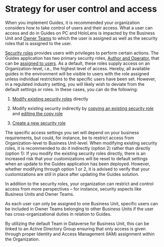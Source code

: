 ﻿---
title: 
description: 
ms.date: 03/09/2023
ms.topic: 
ms.service: 
author: 
ms.author: 
manager: 
---

# Strategy for user control and access 

When you implement Guides, it is recommended your organization considers how to take control of users and their access. What a user can access and do in Guides on PC and HoloLens is impacted by the Business Unit and [Owner Teams](https://learn.microsoft.com/en-us/power-apps/developer/data-platform/use-access-teams-owner-teams-collaborate-share-information) to which the user is assigned as well as the security roles that is assigned to the user.

[Security roles](https://learn.microsoft.com/en-us/dynamics365/customerengagement/on-premises/admin/security-roles-privileges?view=op-9-1#security-roles) provides users with privileges to perform certain actions. The Guides application has two primary security roles, [Author and Operator](https://learn.microsoft.com/en-us/dynamics365/mixed-reality/guides/admin-role-types), that can be [assigned to users](https://learn.microsoft.com/en-us/dynamics365/mixed-reality/guides/assign-role). As a default, these roles supply access on an Organization-level, i.e., the highest level of access. Hereby, all available guides in the environment will be visible to users with the role assigned unless individual restrictions to the specific users have been set. However, in a regulated industry setting, you will likely wish to deviate from the default settings or roles. In these cases, you can do the following:

1.  [Modify existing security roles](https://learn.microsoft.com/en-us/dynamics365/customerengagement/on-premises/admin/create-edit-security-role?view=op-9-1#edit-a-security-role) directly

2.  Modify existing security indirectly by [copying an existing security role](https://learn.microsoft.com/en-us/dynamics365/customerengagement/on-premises/admin/create-edit-security-role?view=op-9-1#create-a-security-role-by-copy-role) and [editing the copy role](https://learn.microsoft.com/en-us/dynamics365/customerengagement/on-premises/admin/create-edit-security-role?view=op-9-1#edit-a-security-role)

3.  [Create a new security role](https://learn.microsoft.com/en-us/dynamics365/customerengagement/on-premises/admin/create-edit-security-role?view=op-9-1#create-a-security-role)

The specific access settings you set will depend on your business requirements, but could, for instance, be to restrict access from Organization-level to Business Unit-level. When modifying existing security roles, it is recommended to do it indirectly (option 2) rather than directly (option 1): If you modify the existing security roles directly, there is an increased risk that your customizations will be reset to default settings when an update to the Guides application has been deployed. However, whether modifying through option 1 or 2, it is advised to verify that your customizations are still in place after updating the Guides solution.

In addition to the security roles, your organization can restrict and control access from more perspectives – for instance, security aspects like Business Units and Owner Teams.

As each user can only be assigned to one Business Unit, specific users can be included in Owner Teams belonging to other Business Units if the user has cross-organizational duties in relation to Guides.  
  
By utilizing the default Team in Dataverse for Business Unit, this can be linked to an Active Directory Group ensuring that only access is given through proper Identity and Access Management (IAM) assignment within the Organization.



